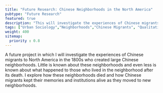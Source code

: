```yaml
---
title: "Future Research: Chinese Neighborhoods in the North America"
pubtype: "Future Research"
featured: true
description: "This will investigate the experiences of Chinese migrants to the United States in the 1800s who created large Chinese neighborhoods."
tags: ["Urban Sociology","Neighborhoods","Chinese Migrants", "Qualitative Methods", "Residential Segregation"]
weight: 400
sitemap:
  priority : 0.8
---
```


A future project in which I will investigate the experiences of Chinese migrants to North America in the 1800s who created large Chinese neighborhoods. Little is known about these neighborhoods and even less is known about what happened to those who lived in the neighborhood after its death. I explore how these neighborhoods died and how Chinese migrants kept their memories and institutions alive as they moved to new neighborhoods.